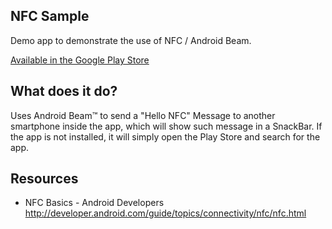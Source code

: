## NFC Sample

Demo app to demonstrate the use of NFC / Android Beam.

[Available in the Google Play Store][1]

## What does it do?

Uses Android Beam™ to send a "Hello NFC" Message to another smartphone inside 
the app, which will show such message in a SnackBar. If the app is not installed,
it will simply open the Play Store and search for the app. 

## Resources

* NFC Basics - Android Developers  
<http://developer.android.com/guide/topics/connectivity/nfc/nfc.html>

[1]: https://play.google.com/store/apps/details?id=pe.jota.nfcsample